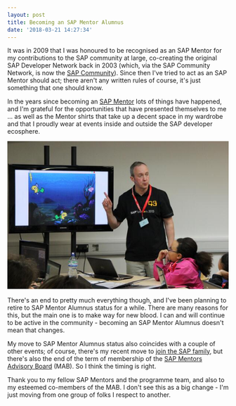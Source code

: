 ```yaml
---
layout: post
title: Becoming an SAP Mentor Alumnus
date: '2018-03-21 14:27:34'
---
```


It was in 2009 that I was honoured to be recognised as an SAP Mentor for my contributions to the SAP community at large, co-creating the original SAP Developer Network back in 2003 (which, via the SAP Community Network, is now the [SAP Community](https://www.sap.com/community.html)). Since then I've tried to act as an SAP Mentor should act; there aren't any written rules of course, it's just something that one should know. 

In the years since becoming an [SAP Mentor](https://www.sap.com/uk/community/about/mentors-program.html) lots of things have happened, and I'm grateful for the opportunities that have presented themselves to me ... as well as the Mentor shirts that take up a decent space in my wardrobe and that I proudly wear at events inside and outside the SAP developer ecosphere.

[![Explaining some facet of our Underwater Scratch project at Manchester CoderDojo](/content/images/2018/03/scratch.jpg)](http://mcrcoderdojo.org.uk/underwater-scratch/)

There's an end to pretty much everything though, and I've been planning to retire to SAP Mentor Alumnus status for a while. There are many reasons for this, but the main one is to make way for new blood. I can and will continue to be active in the community - becoming an SAP Mentor Alumnus doesn't mean that changes. 

My move to SAP Mentor Alumnus status also coincides with a couple of other events; of course, there's my recent move to [join the SAP family](http://pipetree.com/qmacro/blog/2018/01/17/coming-home/), but there's also the end of the term of membership of the [SAP Mentors Advisory Board](https://blogs.sap.com/2016/03/08/introducing-the-new-sap-mentors-advisory-board-2016-2018/) (MAB). So I think the timing is right. 

Thank you to my fellow SAP Mentors and the programme team, and also to my esteemed co-members of the MAB. I don't see this as a big change - I'm just moving from one group of folks I respect to another. 
